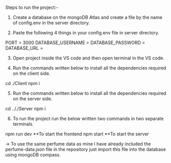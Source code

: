 Steps to run the project:-

1. Create a database on the mongoDB Atlas and create a file by the name of config.env in the server directory.

2. Paste the following 4 things in your config.env file in server directory.

PORT = 3000
DATABASE_USERNAME = <your-database-username-from-atlas>
DATABASE_PASSWORD = <your-database-password-from-atlas>
DATABASE_URL = <your-database-url-from-atlas>

3. Open project inside the VS code and then open terminal in the VS code.

4. Run the commands written below to install all the dependencies required on the client side.

cd ./Client
npm i

5. Run the commands written below to install all the dependencies required on the server side.

cd .././Server
npm i

6. To run the project run the below written two commands in two separate terminals.

npm run dev **To start the frontend
npm start **To start the server

-> To use the same perfume data as mine I have already included the perfume-data.json file in the repository just import this file into the database using mongoDB compass.

